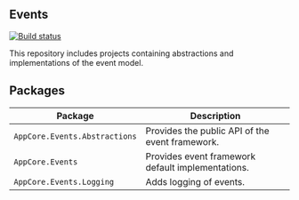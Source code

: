 Events
------

[![Build status](https://ci.appveyor.com/api/projects/status/sfw1v0ynymgm7m7s/branch/dev?svg=true)](https://ci.appveyor.com/project/AppCoreNet/events/branch/dev)

This repository includes projects containing abstractions and implementations of the event model.

## Packages

Package                            | Description
-----------------------------------|-----------------------------------------------------------------------------
`AppCore.Events.Abstractions`      | Provides the public API of the event framework.
`AppCore.Events`                   | Provides event framework default implementations.
`AppCore.Events.Logging`           | Adds logging of events.
